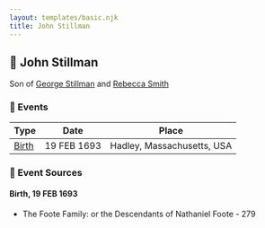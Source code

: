```yaml
---
layout: templates/basic.njk
title: John Stillman
---
```

## 🔵 John Stillman

Son of [George Stillman](/people/6/67040632) and [Rebecca Smith](/people/7/76162584)

### 📆 Events

Type | Date | Place
------ | ------ | ------
[Birth](#event-9c354583-4762-4b02-befd-322c1dc51470) | 19 FEB 1693 | Hadley, Massachusetts, USA

### 📰 Event Sources

#### <a id="event-9c354583-4762-4b02-befd-322c1dc51470"></a> Birth, 19 FEB 1693
* The Foote Family: or the Descendants of Nathaniel Foote  - 279